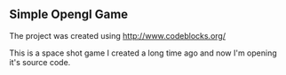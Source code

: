 ## Simple Opengl Game

The project was created using http://www.codeblocks.org/


This is a space shot game I created a long time ago and now I'm opening it's source code.
